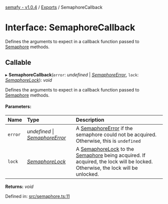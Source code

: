 [semafy - v1.0.4](../README.md) / [Exports](../modules.md) / SemaphoreCallback

# Interface: SemaphoreCallback

Defines the arguments to expect in a callback function passed to [Semaphore](../classes/semaphore.md) methods.

## Callable

▸ **SemaphoreCallback**(`error`: *undefined* \| [*SemaphoreError*](../classes/semaphoreerror.md), `lock`: [*SemaphoreLock*](../classes/semaphorelock.md)): *void*

Defines the arguments to expect in a callback function passed to [Semaphore](../classes/semaphore.md) methods.

#### Parameters:

| Name | Type | Description |
| :------ | :------ | :------ |
| `error` | *undefined* \| [*SemaphoreError*](../classes/semaphoreerror.md) | A [SemaphoreError](../classes/semaphoreerror.md) if the semaphore could not be acquired. Otherwise, this is `undefined` |
| `lock` | [*SemaphoreLock*](../classes/semaphorelock.md) | A [SemaphoreLock](../classes/semaphorelock.md) to the [Semaphore](../classes/semaphore.md) being acquired. If acquired, the lock will be locked. Otherwise, the lock will be unlocked. |

**Returns:** *void*

Defined in: [src/semaphore.ts:11](https://github.com/havelessbemore/semafy/blob/1695d55/src/semaphore.ts#L11)

